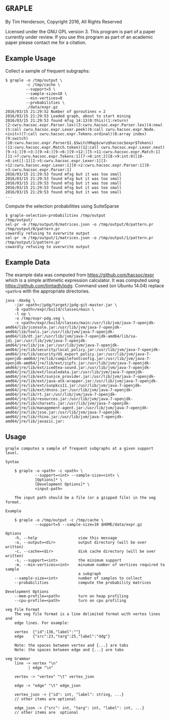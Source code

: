 # `GRAPLE`

By Tim Henderson, Copyright 2016, All Rights Reserved

Licensed under the GNU GPL version 3. This program is part of a paper
currently under review. If you use this program as part of an academic paper
please contact me for a citation.

## Example Usage

Collect a sample of frequent subgraphs:

    $ graple -o /tmp/output \
             -c /tmp/cache \
             --support=5 \
             --sample-size=10 \
             --min-vertices=8
             --probabilities \
             ./data/expr.gz
    2016/03/15 21:29:52 Number of goroutines = 2
    2016/03/15 21:29:53 Loaded graph, about to start mining
    2016/03/15 21:29:53 found mfsg 14:13(0:this)(1:return)(2:cwru.hacsoc.expr.Parser.lex)(3:cwru.hacsoc.expr.Parser.lex)(4:new)(5:call cwru.hacsoc.expr.Lexer.peek)(6:call cwru.hacsoc.expr.Node.<init>)(7:call cwru.hacsoc.expr.Tokens.ordinal)(8:array index)(9:switch)(10:cwru.hacsoc.expr.Parser$1.$SwitchMap$cwru$hacsoc$expr$Tokens)(11:cwru.hacsoc.expr.Match.token)(12:call cwru.hacsoc.expr.Lexer.next)[9->1:][9->3:][9->4:][9->6:][9->12:][5->11:cwru.hacsoc.expr.Match:1][11->7:cwru.hacsoc.expr.Tokens:1][7->8:int:2][8->9:int:0][10->8:int[]:1][2->5:cwru.hacsoc.expr.Lexer:1][3->12:cwru.hacsoc.expr.Lexer:1][0->2:cwru.hacsoc.expr.Parser:1][0->3:cwru.hacsoc.expr.Parser:1]
    2016/03/15 21:29:53 found mfsg but it was too small
    2016/03/15 21:29:53 found mfsg but it was too small
    2016/03/15 21:29:53 found mfsg but it was too small
    2016/03/15 21:29:53 found mfsg but it was too small
    2016/03/15 21:29:53 found mfsg but it was too small
    ...

Compute the selection probabilities using SuiteSparse

    $ graple-selection-probabilities /tmp/output
    /tmp/output/
    sel-pr -m /tmp/output/0/matrices.json -o /tmp/output/0/pattern.pr
    /tmp/output/0/pattern.pr
    cowardly refusing to overwrite output
    sel-pr -m /tmp/output/1/matrices.json -o /tmp/output/1/pattern.pr
    /tmp/output/1/pattern.pr
    cowardly refusing to overwrite output


## Example Data

The example data was computed from <https://github.com/hacsoc/expr> which is a
simple arithmetic expression calculator. It was computed using
<https://github.com/timtadh/jpdg>. Command used (on Ubuntu 14.04) replace
`<path>`s with the appropriate directories.

```
java -Xmx6g \
    -jar <path>/jpdg/target/jpdg-git-master.jar \
    -b <path>/expr/build/classes/main \
    -l op \
    -o /tmp/expr-pdg.veg \
    -c <path>/expr/build/classes/main:/usr/lib/jvm/java-7-openjdk-amd64/lib/jconsole.jar:/usr/lib/jvm/java-7-openjdk-amd64/lib/tools.jar:/usr/lib/jvm/java-7-openjdk-amd64/lib/dt.jar:/usr/lib/jvm/java-7-openjdk-amd64/lib/sa-jdi.jar:/usr/lib/jvm/java-7-openjdk-amd64/jre/lib/jce.jar:/usr/lib/jvm/java-7-openjdk-amd64/jre/lib/security/local_policy.jar:/usr/lib/jvm/java-7-openjdk-amd64/jre/lib/security/US_export_policy.jar:/usr/lib/jvm/java-7-openjdk-amd64/jre/lib/compilefontconfig.jar:/usr/lib/jvm/java-7-openjdk-amd64/jre/lib/ext/zipfs.jar:/usr/lib/jvm/java-7-openjdk-amd64/jre/lib/ext/icedtea-sound.jar:/usr/lib/jvm/java-7-openjdk-amd64/jre/lib/ext/localedata.jar:/usr/lib/jvm/java-7-openjdk-amd64/jre/lib/ext/sunjce_provider.jar:/usr/lib/jvm/java-7-openjdk-amd64/jre/lib/ext/java-atk-wrapper.jar:/usr/lib/jvm/java-7-openjdk-amd64/jre/lib/ext/sunpkcs11.jar:/usr/lib/jvm/java-7-openjdk-amd64/jre/lib/ext/dnsns.jar:/usr/lib/jvm/java-7-openjdk-amd64/jre/lib/rt.jar:/usr/lib/jvm/java-7-openjdk-amd64/jre/lib/resources.jar:/usr/lib/jvm/java-7-openjdk-amd64/jre/lib/charsets.jar:/usr/lib/jvm/java-7-openjdk-amd64/jre/lib/management-agent.jar:/usr/lib/jvm/java-7-openjdk-amd64/jre/lib/jsse.jar:/usr/lib/jvm/java-7-openjdk-amd64/jre/lib/rhino.jar:/usr/lib/jvm/java-7-openjdk-amd64/jre/lib/javazic.jar:
```


## Usage

```
graple computes a sample of frequent subgraphs at a given support level.

Syntax

    $ graple -o <path> -c <path> \
             --support=<int> --sample-size=<int> \
             [Options]* \
             [Development Options]* \
             <input-path>

    The input path should be a file (or a gzipped file) in the veg format.

Example

    $ graple -o /tmp/output -c /tmp/cache \
             --support=5 --sample-size=10 $HOME/data/expr.gz

Options
    -h, --help                  view this message
    -o, --output=<dir>          output directory (will be over written)
    -c, --cache=<dir>           disk cache directory (will be over written)
    -s, --support=<int>         the minimum support
    -m, --min-vertices=<int>    minumum number of vertices required to sample
                                a subgraph
    --sample-size=<int>         number of samples to collect
    --probabilities             compute the probability matrices

Development Options
    --mem-profile=<path>        turn on heap profiling
    --cpu-profile=<path>        turn on cpu profiling

veg File Format
    The veg file format is a line delimited format with vertex lines and
    edge lines. For example:

    vertex	{"id":136,"label":""}
    edge	{"src":23,"targ":25,"label":"ddg"}

    Note: the spaces between vertex and {...} are tabs
    Note: the spaces between edge and {...} are tabs

veg Grammar
    line -> vertex "\n"
          | edge "\n"

    vertex -> "vertex" "\t" vertex_json

    edge -> "edge" "\t" edge_json

    vertex_json -> {"id": int, "label": string, ...}
    // other items are optional

    edge_json -> {"src": int, "targ": int, "label": int, ...}
    // other items are  optional
```

